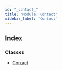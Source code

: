 ```yaml
---
id: "_contact_"
title: "Module: Contact"
sidebar_label: "Contact"
---
```


## Index

### Classes

* [Contact](../classes/_contact_.contact.md)
